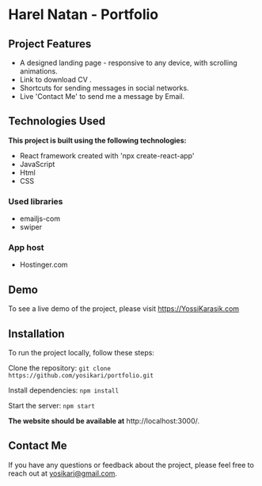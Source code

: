 <h1>Harel Natan - Portfolio</h1>


## Project Features

- A designed landing page - responsive to any device, with scrolling animations.
- Link to download CV .
- Shortcuts for sending messages in social networks.
- Live 'Contact Me' to send me a message by Email. 


<h2>Technologies Used</h2>
<b>     This project is built using the following technologies:
</b>

- React framework created with 'npx create-react-app'
- JavaScript
- Html
- CSS

### Used libraries

- emailjs-com
- swiper

 ### App host

- Hostinger.com


## Demo
To see a live demo of the project, please visit https://YossiKarasik.com

## Installation
To run the project locally, follow these steps:

Clone the repository: 
`git clone https://github.com/yosikari/portfolio.git`

Install dependencies: 
`npm install`

Start the server: 
`npm start`

**The website should be available at** http://localhost:3000/.

## Contact Me
If you have any questions or feedback about the project, please feel free to reach out at yosikari@gmail.com.
